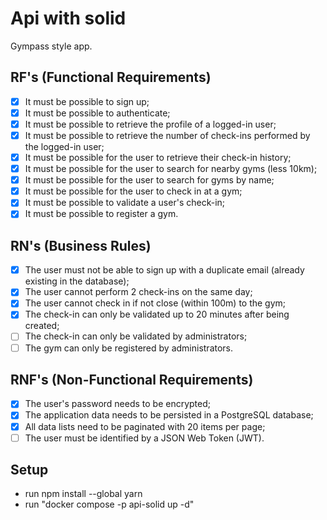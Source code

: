 # Api with solid

Gympass style app.

## RF's (Functional Requirements)

- [x] It must be possible to sign up;
- [x] It must be possible to authenticate;
- [x] It must be possible to retrieve the profile of a logged-in user;
- [x] It must be possible to retrieve the number of check-ins performed by the logged-in user;
- [x] It must be possible for the user to retrieve their check-in history;
- [x] It must be possible for the user to search for nearby gyms (less 10km);
- [x] It must be possible for the user to search for gyms by name;
- [x] It must be possible for the user to check in at a gym;
- [x] It must be possible to validate a user's check-in;
- [x] It must be possible to register a gym.

## RN's (Business Rules)

- [x] The user must not be able to sign up with a duplicate email (already existing in the database);
- [x] The user cannot perform 2 check-ins on the same day;
- [x] The user cannot check in if not close (within 100m) to the gym;
- [x] The check-in can only be validated up to 20 minutes after being created;
- [ ] The check-in can only be validated by administrators;
- [ ] The gym can only be registered by administrators.

## RNF's (Non-Functional Requirements)

- [x] The user's password needs to be encrypted;
- [x] The application data needs to be persisted in a PostgreSQL database;
- [x] All data lists need to be paginated with 20 items per page;
- [ ] The user must be identified by a JSON Web Token (JWT).

## Setup

- run npm install --global yarn
- run "docker compose -p api-solid up -d"
